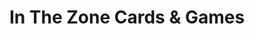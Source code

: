 ---
title: "In The Zone Cards & Games"
url: /ashtabula/in-the-zone-cards-and-games/
shop: sports
---